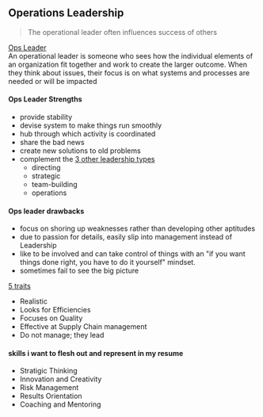 ## Operations Leadership
> The operational leader often influences success of others

[Ops Leader](https://www.bizjournals.com/houston/stories/2004/02/16/smallb3.html)  
An operational leader is someone who sees how the individual elements of an organization fit together and work to create the larger outcome. When they think about issues, their focus is on what systems and processes are needed or will be impacted

#### Ops Leader Strengths
- provide stability
- devise system to make things run smoothly
- hub through which activity is coordinated
- share the bad news
- create new solutions to old problems
- complement the [3 other leadership types](http://likeateam.com/four-effective-leadership-aptitudes/)
  - directing
  - strategic
  - team-building
  - operations

#### Ops leader drawbacks
- focus on shoring up weaknesses rather than developing other aptitudes
- due to passion for details, easily slip into management instead of Leadership
- like to be involved and can take control of things with an "if you want things done right, you have to do it yourself" mindset.
- sometimes fail to see the big picture


[5 traits](https://elearning.scranton.edu/resource/business-leadership/5-management-traits-of-operations-leaders)
- Realistic
- Looks for Efficiencies
- Focuses on Quality
- Effective at Supply Chain management
- Do not manage; they lead


#### skills i want to flesh out and represent in my resume
- Stratigic Thinking
- Innovation and Creativity
- Risk Management
- Results Orientation
- Coaching and Mentoring
